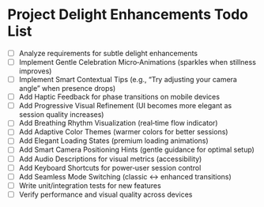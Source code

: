 # Project Delight Enhancements Todo List

- [ ] Analyze requirements for subtle delight enhancements
- [ ] Implement Gentle Celebration Micro‑Animations (sparkles when stillness improves)
- [ ] Implement Smart Contextual Tips (e.g., “Try adjusting your camera angle” when presence drops)
- [ ] Add Haptic Feedback for phase transitions on mobile devices
- [ ] Add Progressive Visual Refinement (UI becomes more elegant as session quality increases)
- [ ] Add Breathing Rhythm Visualization (real‑time flow indicator)
- [ ] Add Adaptive Color Themes (warmer colors for better sessions)
- [ ] Add Elegant Loading States (premium loading animations)
- [ ] Add Smart Camera Positioning Hints (gentle guidance for optimal setup)
- [ ] Add Audio Descriptions for visual metrics (accessibility)
- [ ] Add Keyboard Shortcuts for power‑user session control
- [ ] Add Seamless Mode Switching (classic ↔ enhanced transitions)
- [ ] Write unit/integration tests for new features
- [ ] Verify performance and visual quality across devices
